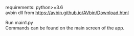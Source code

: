 requirements:
python>=3.6  
avbin dll from https://avbin.github.io/AVbin/Download.html

Run main1.py  
Commands can be found on the main screen of the app.
